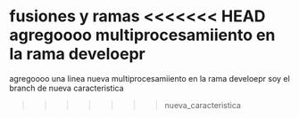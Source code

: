 fusiones y ramas
<<<<<<< HEAD
agregoooo
multiprocesamiiento en la rama develoepr
=======
agregoooo una linea nueva
multiprocesamiiento en la rama develoepr
soy el branch de nueva caracteristica
>>>>>>> nueva_caracteristica
